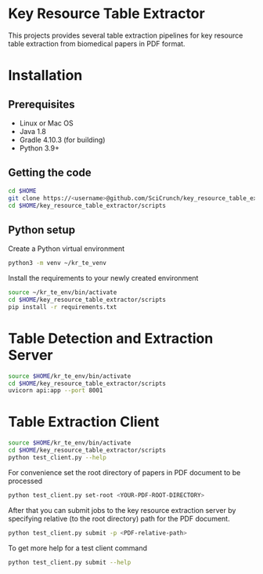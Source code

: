 Key Resource Table Extractor
============================

This projects provides several table extraction pipelines for key resource table extraction from biomedical papers in PDF format.

# Installation

## Prerequisites
* Linux or Mac OS 
* Java 1.8
* Gradle 4.10.3 (for building)
* Python 3.9+

## Getting the code
```bash
cd $HOME
git clone https://<username>@github.com/SciCrunch/key_resource_table_extractor.git
cd $HOME/key_resource_table_extractor/scripts
```

## Python setup

Create a Python virtual environment

```bash
python3 -m venv ~/kr_te_venv
```
Install the requirements to your newly created environment

```bash
source ~/kr_te_env/bin/activate
cd $HOME/key_resource_table_extractor/scripts
pip install -r requirements.txt
```

# Table Detection and Extraction Server

```bash
source $HOME/kr_te_env/bin/activate 
cd $HOME/key_resource_table_extractor/scripts
uvicorn api:app --port 8001
```

# Table Extraction Client

```bash
source $HOME/kr_te_env/bin/activate
cd $HOME/key_resource_table_extractor/scripts
python test_client.py --help
```

For convenience set the root directory of papers in PDF document to be processed 

```bash
python test_client.py set-root <YOUR-PDF-ROOT-DIRECTORY>
```

After that you can submit jobs to the key resource extraction server by specifying relative (to the root directory) path for the PDF document.

```bash
python test_client.py submit -p <PDF-relative-path>
```

To get more help for a test client command

```bash
python test_client.py submit --help
```

